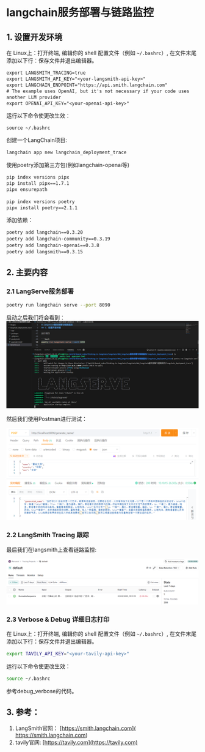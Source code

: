 # langchain服务部署与链路监控

## 1. 设置开发环境

在 Linux上：打开终端, 编辑你的 shell 配置文件（例如 `~/.bashrc`）, 在文件末尾添加以下行：保存文件并退出编辑器。

```
export LANGSMITH_TRACING=true
export LANGSMITH_API_KEY="<your-langsmith-api-key>"
export LANGCHAIN_ENDPOINT="https://api.smith.langchain.com"
# The example uses OpenAI, but it's not necessary if your code uses another LLM provider
export OPENAI_API_KEY="<your-openai-api-key>"
```

 运行以下命令使更改生效：

```
source ~/.bashrc
```

创建一个LangChain项目:

```bash
langchain app new langchain_deployment_trace
```

使用poetry添加第三方包(例如langchain-openai等)

```
pip index versions pipx
pip install pipx==1.7.1
pipx ensurepath

pip index versions poetry
pipx install poetry==2.1.1
```

添加依赖：

```bash
poetry add langchain==0.3.20
poetry add langchain-community==0.3.19
poetry add langchain-openai==0.3.8
poetry add langsmith==0.3.15
```

## 2. 主要内容

### 2.1 LangServe服务部署

```bash
poetry run langchain serve --port 8090 
```

启动之后我们将会看到：
![](images/2025-03-20_150323.png)

然后我们使用Postman进行测试：

![](images/2025-03-20_150557.png)

### 2.2 LangSmith Tracing 跟踪

最后我们在langsmith上查看链路监控:

![](images/2025-03-20_151215.png)

### 2.3 Verbose & Debug 详细日志打印

在 Linux上：打开终端, 编辑你的 shell 配置文件（例如 `~/.bashrc`）, 在文件末尾添加以下行：保存文件并退出编辑器。

```bash
export TAVILY_API_KEY="<your-tavily-api-key>"
```

运行以下命令使更改生效：

```bash
source ~/.bashrc
```

参考debug_verbose的代码。

## **3. 参考：**

1. LangSmith官网： [https://smith.langchain.com]( https://smith.langchain.com)
2. tavily官网: [https://tavily.com](https://tavily.com)


